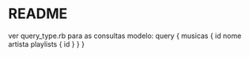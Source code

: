 # README

ver query_type.rb para as consultas
modelo: 
query {
  musicas {
  	id
    nome
    artista
   	playlists {
   	  id
   	}
  }
}
